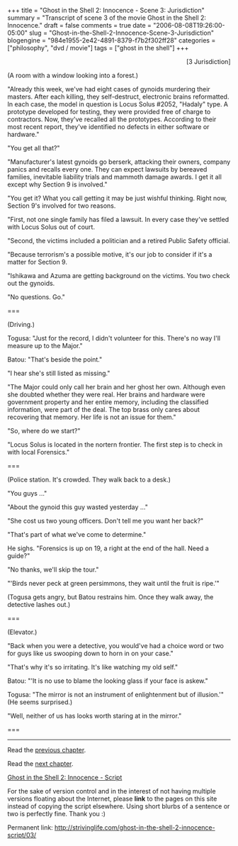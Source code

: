 +++
title = "Ghost in the Shell 2: Innocence - Scene 3: Jurisdiction"
summary = "Transcript of scene 3 of the movie Ghost in the Shell 2: Innocence."
draft = false
comments = true
date = "2006-08-08T19:26:00-05:00"
slug = "Ghost-in-the-Shell-2-Innocence-Scene-3-Jurisdiction"
blogengine = "984e1955-2e42-4891-8379-f7b2f302ff28"
categories = ["philosophy", "dvd / movie"]
tags = ["ghost in the shell"]
+++

<p style="text-align: right">
[3 Jurisdiction]
</p>
<p>
(A room with a window looking into a forest.)
</p>
<p>
&quot;Already this week, we&#39;ve had eight cases of gynoids murdering their masters. After each killing, they self-destruct, electronic brains reformatted. In each case, the model in question is Locus Solus #2052, &quot;Hadaly&quot; type. A prototype developed for testing, they were provided free of charge to contractors. Now, they&#39;ve recalled all the prototypes. According to their most recent report, they&#39;ve identified no defects in either software or hardware.&quot;
</p>
<!--more-->
<p>
&quot;You get all that?&quot;
</p>
<p>
&quot;Manufacturer&#39;s latest gynoids go berserk, attacking their owners, company panics and recalls every one. They can expect lawsuits by bereaved families, inevitable liability trials and mammoth damage awards. I get it all except why Section 9 is involved.&quot;
</p>
<p>
&quot;You get it? What you call getting it may be just wishful thinking. Right now, Section 9&#39;s involved for two reasons.
</p>
<!--adsense-->
<p>
&quot;First, not one single family has filed a lawsuit. In every case they&#39;ve settled with Locus Solus out of court.
</p>
<p>
&quot;Second, the victims included a politician and a retired Public Safety official.
</p>
<p>
&quot;Because terrorism&#39;s a possible motive, it&#39;s our job to consider if it&#39;s a matter for Section 9.
</p>
<p>
&quot;Ishikawa and Azuma are getting background on the victims. You two check out the gynoids.
</p>
<p>
&quot;No questions. Go.&quot;
</p>
<p>
===
</p>
<p>
(Driving.)
</p>
<p>
Togusa: &quot;Just for the record, I didn&#39;t volunteer for this. There&#39;s no way I&#39;ll measure up to the Major.&quot;
</p>
<p>
Batou: &quot;That&#39;s beside the point.&quot;
</p>
<p>
&quot;I hear she&#39;s still listed as missing.&quot;
</p>
<p>
&quot;The Major could only call her brain and her ghost her own. Although even she doubted whether they were real. Her brains and hardware were government property and her entire memory, including the classified information, were part of the deal. The top brass only cares about recovering that memory. Her life is not an issue for them.&quot;
</p>
<p>
&quot;So, where do we start?&quot;
</p>
<p>
&quot;Locus Solus is located in the nortern frontier. The first step is to check in with local Forensics.&quot;
</p>
<p>
===
</p>
<p>
(Police station. It&#39;s crowded. They walk back to a desk.)
</p>
<p>
&quot;You guys ...&quot;
</p>
<p>
&quot;About the gynoid this guy wasted yesterday ...&quot;
</p>
<p>
&quot;She cost us two young officers. Don&#39;t tell me you want her back?&quot;
</p>
<p>
&quot;That&#39;s part of what we&#39;ve come to determine.&quot;
</p>
<p>
He sighs.  &quot;Forensics is up on 19, a right at the end of the hall. Need a guide?&quot;
</p>
<p>
&quot;No thanks, we&#39;ll skip the tour.&quot;
</p>
<p>
&quot;&#39;Birds never peck at green persimmons, they wait until the fruit is ripe.&#39;&quot;
</p>
<p>
(Togusa gets angry, but Batou restrains him. Once they walk away, the detective lashes out.)&nbsp;
</p>
<p>
===
</p>
<p>
(Elevator.)
</p>
<p>
&quot;Back when you were a detective, you would&#39;ve had a choice word or two for guys like us swooping down to horn in on your case.&quot;
</p>
<p>
&quot;That&#39;s why it&#39;s so irritating. It&#39;s like watching my old self.&quot;
</p>
<p>
Batou: &quot;&#39;It is no use to blame the looking glass if your face is askew.&quot;
</p>
<p>
Togusa: &quot;The mirror is not an instrument of enlightenment but of illusion.&#39;&quot; (He seems surprised.)
</p>
<p>
&quot;Well, neither of us has looks worth staring at in the mirror.&quot;
</p>
<p>
===
</p>
<hr />
<p>
Read the <a href="/ghost-in-the-shell-2-innocence-script/02/">previous chapter</a>.
</p>
<p>
Read the <a href="/ghost-in-the-shell-2-innocence-script/04/">next chapter</a>.
</p>
<p>
<a href="/ghost-in-the-shell-2-innocence-script/">Ghost in the Shell 2: Innocence - Script</a>
</p>
<div class="tip">
<p>
For the sake of version control and in the interest of not having multiple versions floating about the Internet, please <strong>link</strong> to the pages on this site instead of copying the script elsewhere. Using short blurbs of a sentence or two is perfectly fine.  Thank you :)
</p>
<p>
Permanent link: <a href="/ghost-in-the-shell-2-innocence-script/03/">http://strivinglife.com/ghost-in-the-shell-2-innocence-script/03/</a>
</p>
</div>

